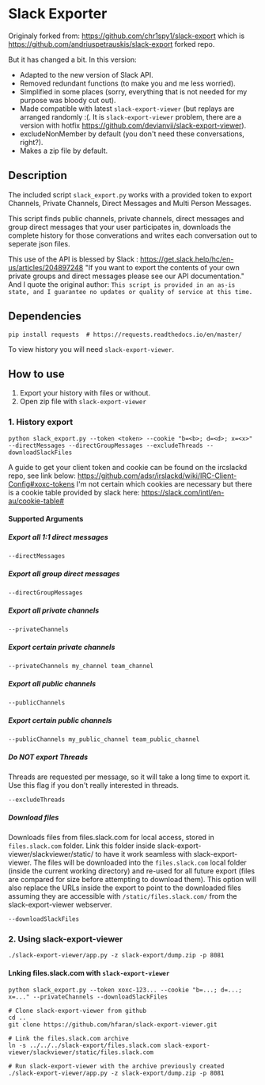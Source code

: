 
# Slack Exporter
Originaly forked from: https://github.com/chr1spy1/slack-export which is https://github.com/andriuspetrauskis/slack-export forked repo.

But it has changed a bit. In this version:
* Adapted to the new version of Slack API. 
* Removed redundant functions (to make you and me less worried).
* Simplified in some places (sorry, everything that is not needed for my purpose was bloody cut out).
* Made compatible with latest `slack-export-viewer` (but replays are arranged randomly :(. It is `slack-export-viewer` problem, there are a version with hotfix https://github.com/devianvii/slack-export-viewer).
* excludeNonMember by default (you don't need these conversations, right?).
* Makes a zip file by default.


## Description

The included script `slack_export.py` works with a provided token to export Channels, Private Channels, Direct Messages and Multi Person Messages.

This script finds public channels, private channels, direct messages and group direct messages that your user participates in, downloads the complete history for those converations and writes each conversation out to seperate json files.

This use of the API is blessed by Slack : https://get.slack.help/hc/en-us/articles/204897248
"If you want to export the contents of your own private groups and direct messages
please see our API documentation."
And I quote the original author:
`This script is provided in an as-is state, and I guarantee no updates or quality of service at this time.`

## Dependencies
```
pip install requests  # https://requests.readthedocs.io/en/master/
```
To view history you will need `slack-export-viewer`.

## How to use
1. Export your history with files or without.
2. Open zip file with `slack-export-viewer`

### 1. History export
```
python slack_export.py --token <token> --cookie "b=<b>; d=<d>; x=<x>" --directMessages --directGroupMessages --excludeThreads --downloadSlackFiles
```
A guide to get your client token and cookie can be found on the ircslackd repo, see link below:
https://github.com/adsr/irslackd/wiki/IRC-Client-Config#xoxc-tokens
I'm not certain which cookies are necessary but there is a cookie table provided by slack here:
https://slack.com/intl/en-au/cookie-table#

#### Supported Arguments
##### Export all 1:1 direct messages

`--directMessages`

##### Export all group direct messages

`--directGroupMessages`
##### Export all private channels

`--privateChannels`
##### Export certain private channels

`--privateChannels my_channel team_channel`
##### Export all public channels

`--publicChannels`
##### Export certain public channels

`--publicChannels my_public_channel team_public_channel`
##### Do NOT export Threads
Threads are requested per message, so it will take a long time to export it. Use this flag if you don't really interested in threads.

`--excludeThreads`
##### Download files
Downloads files from files.slack.com for local access, stored in `files.slack.com` folder.
Link this folder inside slack-export-viewer/slackviewer/static/ to have it work seamless with slack-export-viewer.
The files will be downloaded into the `files.slack.com` local folder (inside the current working directory) and re-used for
all future export (files are compared for size before attempting to download them). This option will also
replace the URLs inside the export to point to the downloaded files assuming they are accessible with
`/static/files.slack.com/` from the slack-export-viewer webserver.

`--downloadSlackFiles`

### 2. Using slack-export-viewer

`./slack-export-viewer/app.py -z slack-export/dump.zip -p 8081`

#### Lnking files.slack.com with `slack-export-viewer`
```
python slack_export.py --token xoxc-123... --cookie "b=...; d=...; x=..." --privateChannels --downloadSlackFiles

# Clone slack-export-viewer from github
cd ..
git clone https://github.com/hfaran/slack-export-viewer.git

# Link the files.slack.com archive
ln -s ../../../slack-export/files.slack.com slack-export-viewer/slackviewer/static/files.slack.com

# Run slack-export-viewer with the archive previously created
./slack-export-viewer/app.py -z slack-export/dump.zip -p 8081
```

